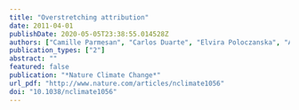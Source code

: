 ```yaml
---
title: "Overstretching attribution"
date: 2011-04-01
publishDate: 2020-05-05T23:38:55.014528Z
authors: ["Camille Parmesan", "Carlos Duarte", "Elvira Poloczanska", "Anthony J. Richardson", "Michael C. Singer"]
publication_types: ["2"]
abstract: ""
featured: false
publication: "*Nature Climate Change*"
url_pdf: "http://www.nature.com/articles/nclimate1056"
doi: "10.1038/nclimate1056"
---
```


